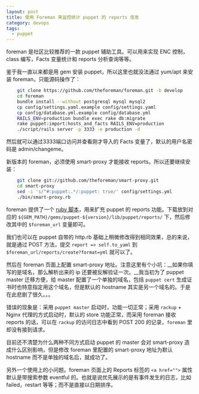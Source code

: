 ```yaml
---
layout: post
title: 使用 Foreman 来监控统计 puppet 的 reports 信息
category: devops
tags: 
  - puppet
---
```

foreman 是社区比较推荐的一款 puppet 辅助工具。可以用来实现 ENC 控制，class 编写，Facts 变量统计和 reports 分析查询等等。

鉴于我一直以来都是用 gem 安装 puppet，所以这里也就没法通过 yum/apt 来安装 foreman，只能源码操作了：

```bash
    git clone https://github.com/theforeman/foreman.git -b develop
    cd foreman
    bundle install --without postgresql mysql mysql2 
    cp config/settings.yaml.example config/settings.yaml
    cp config/database.yml.example config/database.yml
    RAILS_ENV=production bundle exec rake db:migrate
    rake puppet:import:hosts_and_facts RAILS_ENV=production
    ./script/rails server -p 3333 -e production -d
```

然后就可以通过3333端口访问并查看刚才导入的 Facts 变量了，默认的用户名密码是 admin/changeme。

新版本的 foreman，必须使用 smart-proxy 才能接收 reports。所以还要继续安装：

```bash
    git clone git://github.com/theforeman/smart-proxy.git
    cd smart-proxy
    sed -i 's/^#:puppet:.*/:puppet: true/' config/settings.yml
    ./bin/smart-proxy.rb
```

foreman 提供了一个 [ruby 脚本](https://raw.github.com/theforeman/puppet-foreman/master/templates/foreman-report.rb.erb)，用来扩充 puppet 的 reports 功能。下载放到对应的 `${GEM_PATH}/gems/puppet-${version}/lib/puppet/reports/` 下，然后修改其中的 `$foreman_url` 变量即可。

我们也可以在 puppet 自带的 http.rb 基础上稍微修改得到相同效果，总的来说，就是通过 POST 方法，提交 `report => self.to_yaml` 到 `$foreman_url/reports/create?format=yml` 就可以了。

然后在 foreman 页面上配置 smart-proxy 地址。注意这里有个小坑：__如果你填写的是域名，那么解析出来的 ip 还要被反解验证一次。__我当初为了 puppet master 迁移方便，给 master 配置了一个单独的域名，包括 `puppet cert` 生成证书时也特意指定用这个域名，但是默认的 hostname 其实是另一个域名的。于是在此悲剧了很久。。。

错误的现象是：采用 `puppet master` 启动时，功能一切正常；采用 `rackup` + Nginx 代理的方式启动时，默认的 store 功能正常，而采用 foreman 接收 reports 的话，可以在 `rackup` 的访问日志中看到 POST 200 的记录，`foreman` 里却没有接到请求。

目前还不清楚为什么两种不同方式启动 puppet 的 master 会对 smart-proxy 造成什么区别影响，但是修改 foreman 里配置的 smart-proxy 地址为默认 hostname 而不是单独的域名后，就成功了。

另外一个使用上的小问题。foreman 页面上的 Reports 标签的 `<a href="">` 属性默认是带搜索参数 eventful 的。也就是说优先展示的是有事件发生的日志，比如 failed，restart 等等；而不是直接以日期排序。

